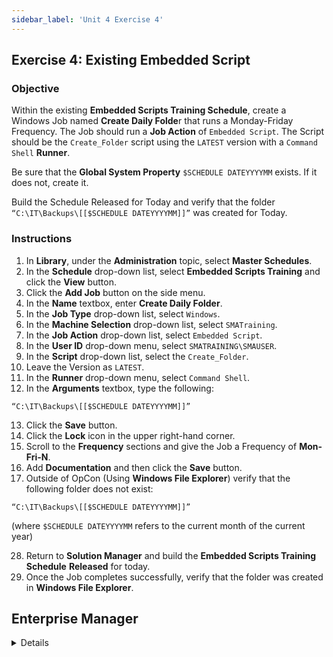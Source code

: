 ```yaml
---
sidebar_label: 'Unit 4 Exercise 4'
---
```


## Exercise 4: Existing Embedded Script

### Objective

Within the existing **Embedded Scripts Training Schedule**, create a Windows Job named **Create Daily Folde**r that runs a Monday-Friday Frequency. The Job should run a **Job Action** of ```Embedded Script```. The Script should be the ```Create_Folder``` script using the ```LATEST``` version with a ```Command Shell``` **Runner**.

Be sure that the **Global System Property** ```$SCHEDULE DATEYYYYMM``` exists. If it does not, create it.

Build the Schedule Released for Today and verify that the folder ```“C:\IT\Backups\[[$SCHEDULE DATEYYYYMM]]”``` was created for Today.

### Instructions

1.	In **Library**, under the **Administration** topic, select  **Master Schedules**. 
2.	In the **Schedule** drop-down list, select **Embedded Scripts Training** and click the **View** button.
3.	Click the **Add Job** button on the side menu. 
4.	In the **Name** textbox, enter **Create Daily Folder**.
5.	In the **Job Type** drop-down list, select ```Windows```.
6.	In the **Machine Selection** drop-down list, select ```SMATraining```. 
7.	In the **Job Action** drop-down list, select ```Embedded Script```.
8.	In the **User ID** drop-down menu, select ```SMATRAINING\SMAUSER```.
9.	In the **Script** drop-down list, select the ```Create_Folder```. 
10.	Leave the Version as ```LATEST```.
11.	In the **Runner** drop-down menu, select ```Command Shell```.
12.	In the **Arguments** textbox, type the following: 
```
“C:\IT\Backups\[[$SCHEDULE DATEYYYYMM]]”
```
13.	Click the **Save** button.
14. Click the **Lock** icon in the upper right-hand corner.
15.	Scroll to the **Frequency** sections and give the Job a Frequency of **Mon-Fri-N**.
16.	Add **Documentation** and then click the **Save** button.
17.	Outside of OpCon (Using **Windows File Explorer**) verify that the following folder does not exist:  
```
“C:\IT\Backups\[[$SCHEDULE DATEYYYYMM]]”
```
(where ```$SCHEDULE DATEYYYYMM``` refers to the current month of the current year)

28.	Return to **Solution Manager** and build the **Embedded Scripts Training Schedule** **Released** for today.
24.	Once the Job completes successfully, verify that the folder was created in **Windows File Explorer**.


## Enterprise Manager

<details>

:::tip [Walkthrough Video - Unit 4 Exercise 4](../static/videobasic/U4E4.mp4)

:::


1.	Under the **Scripts** topic, Double-Click on **Repository**. 
2.	Double-Click on the **Create Folder** script.
3.	Double-Click on the **last version** of the script.
4.	The content of the scripts will be displayed. This script checks to see if a folder exists. If it already exists, it exits without doing anything. If it does not exist, then it will create the folder.
5.	Click **Cancel** and then **Close**.
6.	Close the **Script Repository** tab.
7.	Under the **Administration** topic, Double-Click on **Job Master**. 
8.	In the **Schedule** drop-down list, select **Embedded Scripts Training**.
9.	Click the **Add** button on the **Job Master** toolbar. 
10.	In the **Name** textbox, enter **Create Daily Folder**.
11.	In the **Job Type** drop-down list, select ```Windows```.
12.	In the **Primary Machine** drop-down list, select ```SMATraining```. 
13.	In the **Job Action** drop-down list, select ```Embedded Script```.
14.	In the **User ID** drop-down menu, select ```SMATRAINING\SMAUSER```.
15.	In the **Script** drop-down list, select the ```Create_Folder```. 
16.	Leave the Version as ```LATEST```.
17.	In the **Runner** drop-down menu, select ```Command Shell```.
18.	In the **Arguments** textbox, type the following: 
```
“C:\IT\Backups\[[$SCHEDULE DATEYYYYMM]]”
```
19.	Click the **Save** button.
20.	Give the Job a Frequency of **Mon-Fri-N**.
21.	Add **Documentation** and then close the **Job Master**.
22.	Outside of OpCon verify that the following folder does not exist:  
```
“C:\IT\Backups\[[$SCHEDULE DATEYYYYMM]]”
```
(where ```$SCHEDULE DATEYYYYMM``` refers to the current month of the current year)

23.	Go back to **Enterprise Manager** and build the **Embedded Scripts Training Schedule** **Released** for today.
24.	Once the Job completes successfully, verify that the folder was created.

</details>